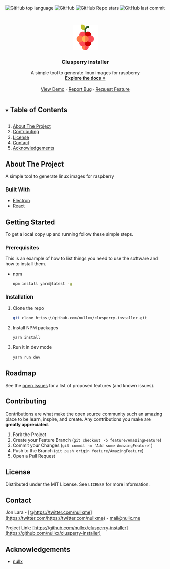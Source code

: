 ![GitHub top language](https://img.shields.io/github/languages/top/nullxx/clusperry-installer?style=for-the-badge)
![GitHub](https://img.shields.io/github/license/nullxx/clusperry-installer?style=for-the-badge)
![GitHub Repo stars](https://img.shields.io/github/stars/nullxx/clusperry-installer?style=for-the-badge)
![GitHub last commit](https://img.shields.io/github/last-commit/nullxx/clusperry-installer?style=for-the-badge)



<!-- PROJECT LOGO -->
<br />
<p align="center">
  <a href="https://github.com/nullxx/clusperry-installer">
    <img src="icon.png" alt="Logo" width="80" height="80">
  </a>

  <h3 align="center">Clusperry installer</h3>

  <p align="center">
    A simple tool to generate linux images for raspberry
    <br />
    <a href="https://github.com/nullxx/clusperry-installer"><strong>Explore the docs »</strong></a>
    <br />
    <br />
    <a href="https://sh.nullx.me/clusperry-demo">View Demo</a>
    ·
    <a href="https://github.com/nullxx/clusperry-installer/issues">Report Bug</a>
    ·
    <a href="https://github.com/nullxx/clusperry-installer/issues">Request Feature</a>
  </p>
</p>



<!-- TABLE OF CONTENTS -->
<details open="open">
  <summary><h2 style="display: inline-block">Table of Contents</h2></summary>
  <ol>
    <li>
      <a href="#about-the-project">About The Project</a>
    </li>
    <li><a href="#contributing">Contributing</a></li>
    <li><a href="#license">License</a></li>
    <li><a href="#contact">Contact</a></li>
    <li><a href="#acknowledgements">Acknowledgements</a></li>
  </ol>
</details>



<!-- ABOUT THE PROJECT -->
## About The Project

A simple tool to generate linux images for raspberry

### Built With

* [Electron](https://www.electronjs.org/)
* [React](https://reactjs.org/)


<!-- GETTING STARTED -->
## Getting Started

To get a local copy up and running follow these simple steps.

### Prerequisites

This is an example of how to list things you need to use the software and how to install them.
* npm
  ```sh
  npm install yarn@latest -g
  ```

### Installation

1. Clone the repo
   ```sh
   git clone https://github.com/nullxx/clusperry-installer.git
   ```
2. Install NPM packages
   ```sh
   yarn install
   ```
3. Run it in dev mode
   ```sh
   yarn run dev
   ```

<!-- ROADMAP -->
## Roadmap

See the [open issues](https://github.com/nullxx/clusperry-installer/issues) for a list of proposed features (and known issues).

<!-- CONTRIBUTING -->
## Contributing

Contributions are what make the open source community such an amazing place to be learn, inspire, and create. Any contributions you make are **greatly appreciated**.

1. Fork the Project
2. Create your Feature Branch (`git checkout -b feature/AmazingFeature`)
3. Commit your Changes (`git commit -m 'Add some AmazingFeature'`)
4. Push to the Branch (`git push origin feature/AmazingFeature`)
5. Open a Pull Request

<!-- LICENSE -->
## License

Distributed under the MIT License. See `LICENSE` for more information.



<!-- CONTACT -->
## Contact

Jon Lara - [@https://twitter.com/nullxme](https://twitter.com/https://twitter.com/nullxme) - mail@nullx.me

Project Link: [https://github.com/nullxx/clusperry-installer](https://github.com/nullxx/clusperry-installer)



<!-- ACKNOWLEDGEMENTS -->
## Acknowledgements

* [nullx](https://nullx.me)
